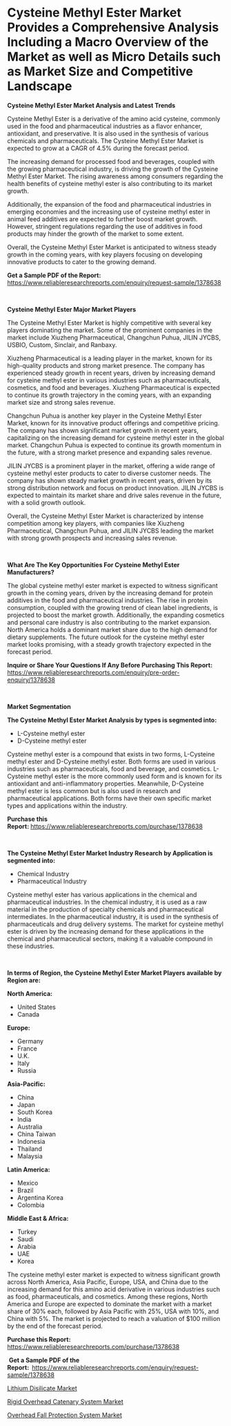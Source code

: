 <p><h1>Cysteine Methyl Ester Market Provides a Comprehensive Analysis Including a Macro Overview of the Market as well as Micro Details such as Market Size and Competitive Landscape</h1></p><p><strong>Cysteine Methyl Ester Market Analysis and Latest Trends</strong></p>
<p><p>Cysteine Methyl Ester is a derivative of the amino acid cysteine, commonly used in the food and pharmaceutical industries as a flavor enhancer, antioxidant, and preservative. It is also used in the synthesis of various chemicals and pharmaceuticals. The Cysteine Methyl Ester Market is expected to grow at a CAGR of 4.5% during the forecast period.</p><p>The increasing demand for processed food and beverages, coupled with the growing pharmaceutical industry, is driving the growth of the Cysteine Methyl Ester Market. The rising awareness among consumers regarding the health benefits of cysteine methyl ester is also contributing to its market growth.</p><p>Additionally, the expansion of the food and pharmaceutical industries in emerging economies and the increasing use of cysteine methyl ester in animal feed additives are expected to further boost market growth. However, stringent regulations regarding the use of additives in food products may hinder the growth of the market to some extent.</p><p>Overall, the Cysteine Methyl Ester Market is anticipated to witness steady growth in the coming years, with key players focusing on developing innovative products to cater to the growing demand.</p></p>
<p><strong>Get a Sample PDF of the Report:&nbsp;</strong> <a href="https://www.reliableresearchreports.com/enquiry/request-sample/1378638">https://www.reliableresearchreports.com/enquiry/request-sample/1378638</a></p>
<p>&nbsp;</p>
<p><strong>Cysteine Methyl Ester Major Market Players</strong></p>
<p><p>The Cysteine Methyl Ester Market is highly competitive with several key players dominating the market. Some of the prominent companies in the market include Xiuzheng Pharmaceutical, Changchun Puhua, JILIN JYCBS, USBIO, Custom, Sinclair, and Ranbaxy.</p><p>Xiuzheng Pharmaceutical is a leading player in the market, known for its high-quality products and strong market presence. The company has experienced steady growth in recent years, driven by increasing demand for cysteine methyl ester in various industries such as pharmaceuticals, cosmetics, and food and beverages. Xiuzheng Pharmaceutical is expected to continue its growth trajectory in the coming years, with an expanding market size and strong sales revenue.</p><p>Changchun Puhua is another key player in the Cysteine Methyl Ester Market, known for its innovative product offerings and competitive pricing. The company has shown significant market growth in recent years, capitalizing on the increasing demand for cysteine methyl ester in the global market. Changchun Puhua is expected to continue its growth momentum in the future, with a strong market presence and expanding sales revenue.</p><p>JILIN JYCBS is a prominent player in the market, offering a wide range of cysteine methyl ester products to cater to diverse customer needs. The company has shown steady market growth in recent years, driven by its strong distribution network and focus on product innovation. JILIN JYCBS is expected to maintain its market share and drive sales revenue in the future, with a solid growth outlook.</p><p>Overall, the Cysteine Methyl Ester Market is characterized by intense competition among key players, with companies like Xiuzheng Pharmaceutical, Changchun Puhua, and JILIN JYCBS leading the market with strong growth prospects and increasing sales revenue.</p></p>
<p>&nbsp;</p>
<p><strong>What Are The Key Opportunities For Cysteine Methyl Ester Manufacturers?</strong></p>
<p><p>The global cysteine methyl ester market is expected to witness significant growth in the coming years, driven by the increasing demand for protein additives in the food and pharmaceutical industries. The rise in protein consumption, coupled with the growing trend of clean label ingredients, is projected to boost the market growth. Additionally, the expanding cosmetics and personal care industry is also contributing to the market expansion. North America holds a dominant market share due to the high demand for dietary supplements. The future outlook for the cysteine methyl ester market looks promising, with a steady growth trajectory expected in the forecast period.</p></p>
<p><strong>Inquire or Share Your Questions If Any Before Purchasing This Report:</strong> <a href="https://www.reliableresearchreports.com/enquiry/pre-order-enquiry/1378638">https://www.reliableresearchreports.com/enquiry/pre-order-enquiry/1378638</a></p>
<p>&nbsp;</p>
<p><strong>Market Segmentation</strong></p>
<p><strong>The Cysteine Methyl Ester Market Analysis by types is segmented into:</strong></p>
<p><ul><li>L-Cysteine methyl ester</li><li>D-Cysteine methyl ester</li></ul></p>
<p><p>Cysteine methyl ester is a compound that exists in two forms, L-Cysteine methyl ester and D-Cysteine methyl ester. Both forms are used in various industries such as pharmaceuticals, food and beverage, and cosmetics. L-Cysteine methyl ester is the more commonly used form and is known for its antioxidant and anti-inflammatory properties. Meanwhile, D-Cysteine methyl ester is less common but is also used in research and pharmaceutical applications. Both forms have their own specific market types and applications within the industry.</p></p>
<p><strong>Purchase this Report:&nbsp;</strong><a href="https://www.reliableresearchreports.com/purchase/1378638">https://www.reliableresearchreports.com/purchase/1378638</a></p>
<p>&nbsp;</p>
<p><strong>The Cysteine Methyl Ester Market Industry Research by Application is segmented into:</strong></p>
<p><ul><li>Chemical Industry</li><li>Pharmaceutical Industry</li></ul></p>
<p><p>Cysteine methyl ester has various applications in the chemical and pharmaceutical industries. In the chemical industry, it is used as a raw material in the production of specialty chemicals and pharmaceutical intermediates. In the pharmaceutical industry, it is used in the synthesis of pharmaceuticals and drug delivery systems. The market for cysteine methyl ester is driven by the increasing demand for these applications in the chemical and pharmaceutical sectors, making it a valuable compound in these industries.</p></p>
<p>&nbsp;</p>
<p><strong>In terms of Region, the Cysteine Methyl Ester Market Players available by Region are:</strong></p>
<p>
    <p> <strong> North America: </strong>
        <ul>
            <li>United States</li>
            <li>Canada</li>
        </ul>
        </p> 
    <p> <strong> Europe: </strong>
        <ul>
            <li>Germany</li>
            <li>France</li>
            <li>U.K.</li>
            <li>Italy</li>
            <li>Russia</li>
        </ul>
        </p> 
    <p> <strong> Asia-Pacific: </strong>
        <ul>
            <li>China</li>
            <li>Japan</li>
            <li>South Korea</li>
            <li>India</li>
            <li>Australia</li>
            <li>China Taiwan</li>
            <li>Indonesia</li>
            <li>Thailand</li>
            <li>Malaysia</li>
        </ul>
        </p> 
    <p> <strong> Latin America: </strong>
        <ul>
            <li>Mexico</li>
            <li>Brazil</li>
            <li>Argentina Korea</li>
            <li>Colombia</li>
        </ul>
        </p> 
    <p> <strong> Middle East & Africa: </strong>
        <ul>
            <li>Turkey</li>
            <li>Saudi</li>
            <li>Arabia</li>
            <li>UAE</li>
            <li>Korea</li>
        </ul>
    </p>
    </p>
<p><p>The cysteine methyl ester market is expected to witness significant growth across North America, Asia Pacific, Europe, USA, and China due to the increasing demand for this amino acid derivative in various industries such as food, pharmaceuticals, and cosmetics. Among these regions, North America and Europe are expected to dominate the market with a market share of 30% each, followed by Asia Pacific with 25%, USA with 10%, and China with 5%. The market is projected to reach a valuation of $100 million by the end of the forecast period.</p></p>
<p><strong>Purchase this Report: </strong><a href="https://www.reliableresearchreports.com/purchase/1378638">https://www.reliableresearchreports.com/purchase/1378638</a></p>
<p>&nbsp;<strong>Get a Sample PDF of the Report:&nbsp;&nbsp;</strong><a href="https://www.reliableresearchreports.com/enquiry/request-sample/1378638">https://www.reliableresearchreports.com/enquiry/request-sample/1378638</a></p>
<p><strong></strong></p>
<p><p><a href="https://view.publitas.com/reportprime-1/global-lithium-disilicate-market-by-types-applications-and-major-players-with-regional-growth-rate-analysis-and-development-situation-from-2023-to-2030/">Lithium Disilicate Market</a></p><p><a href="https://view.publitas.com/reportprime-1/rigid-overhead-catenary-system-market-growth-market-trends-covid-19-impact-and-forecasts-for-period-from-2023-2030/">Rigid Overhead Catenary System Market</a></p><p><a href="https://view.publitas.com/reportprime-1/global-overhead-fall-protection-system-market-size-and-market-trends-insights-and-projections-from-2023-to-2030/">Overhead Fall Protection System Market</a></p></p>